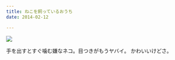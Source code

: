 ```yaml
---
title: ねこを飼っているおうち
date: 2014-02-12

---
```


![](https://farm1.staticflickr.com/638/21075788762_f0ec884d79_b.jpg)


手を出すとすぐ噛む嫌なネコ。目つきがもうヤバイ。
かわいいけどさ。
